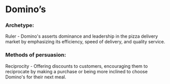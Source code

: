 # Domino’s 
### Archetype: 
Ruler - Domino's asserts dominance and leadership in the pizza delivery market by emphasizing its efficiency, speed of delivery, and quality service.

### Methods of persuasion: 
Reciprocity - Offering discounts to customers, encouraging them to reciprocate by making a purchase or being more inclined to choose Domino's for their next meal.
